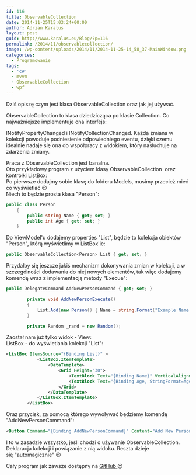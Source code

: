 ```yaml
---
id: 116
title: ObservableCollection
date: 2014-11-25T15:03:24+00:00
author: Adrian Karalus
layout: post
guid: http://www.karalus.eu/Blog/?p=116
permalink: /2014/11/observablecollection/
image: /wp-content/uploads/2014/11/2014-11-25-14_58_37-MainWindow.png
categories:
  - Programowanie
tags:
  - 'c#'
  - mvvm
  - ObservableCollection
  - wpf
---
```

Dziś opiszę czym jest klasa ObservableCollection oraz jak jej używać.  
<!--more-->

  
ObservableCollection<T> to klasa dziedzicząca po klasie Collection<T>. Co najważniejsze implementuje ona interfejs:

INotifyPropertyChanged i INotifyCollectionChanged. Każda zmiana w kolekcji powoduje podniesienie odpowiedniego eventu, dzięki czemu idealnie nadaje się ona do współpracy z widokiem, który nasłuchuje na zdarzenia zmiany.

Praca z ObservableCollection jest banalna.  
Oto przykładowy program z użyciem klasy ObservableCollection  oraz kontrolki ListBox:  
Po pierwsze dodajmy sobie klasę do folderu Models, musimy przecież mieć co wyświetlać 😉  
Niech to będzie prosta klasa "Person":

```csharp
public class Person
    {
        public string Name { get; set; }
        public int Age { get; set; }
    }
```

Do ViewModel'u dodajemy properties "List", będzie to kolekcja obiektów "Person", którą wyświetlimy w ListBox'ie:

```csharp
public ObservableCollection<Person> List { get; set; }
```

Przydałby się jeszcze jakiś mechanizm dokonywania zmian w kolekcji, a w szczególności dodawania do niej nowych elementów, tak więc dodajemy komendę wraz z implementacją metody "Execue":

```csharp
public DelegateCommand AddNewPersonCommand { get; set; }

        private void AddNewPersonExecute()
        {
            List.Add(new Person() { Name = string.Format("Example Name #{0}", List.Count + 1), Age = _rand.Next(0 , 130) });
        }

        private Random _rand = new Random();
```

 

Zaostał nam już tylko widok - View:  
ListBox - do wyświetlania kolekcji "List":

```xml
<ListBox ItemsSource="{Binding List}" >
            <ListBox.ItemTemplate>
                <DataTemplate>
                    <Grid Height="30">
                        <TextBlock Text="{Binding Name}" VerticalAlignment="Top" HorizontalAlignment="Left"/>
                        <TextBlock Text="{Binding Age, StringFormat=Age: {0} }" VerticalAlignment="Bottom" HorizontalAlignment="Right"/>
                    </Grid>
                </DataTemplate>
            </ListBox.ItemTemplate>
        </ListBox>
```

Oraz przycisk, za pomocą którego wywoływać będziemy komendę "AddNewPersonCommand":

```xml
<Button Command="{Binding AddNewPersonCommand}" Content="Add New Person" VerticalAlignment="Center" HorizontalAlignment="Center" Padding="5,2"/>
```

I to w zasadzie wszystko, jeśli chodzi o używanie ObservableCollection. Deklaracja kolekcji i powiązanie z nią widoku. Reszta dzieje się "automagicznie" 😉

Cały program jak zawsze dostępny na <a href="https://github.com/AdrianRamzes/ObservableCollectionExample" target="_blank">GitHub </a>😉